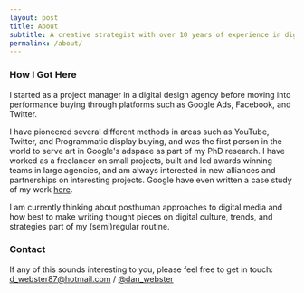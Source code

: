 ```yaml
---
layout: post
title: About
subtitle: A creative strategist with over 10 years of experience in digital media. I mainly work for agencies, but enjoy project based work and have recently undertaken a PhD looking at posthuman marketing processes.
permalink: /about/
---
```

### How I Got Here
I started as a project manager in a digital design agency before moving into performance buying through platforms such as Google Ads, Facebook, and Twitter.

I have pioneered several different methods in areas such as YouTube, Twitter, and Programmatic display buying, and was the first person in the world to serve art in Google's adspace as part of my PhD research. I have worked as a freelancer on small projects, built and led awards winning teams in large agencies, and am always interested in new alliances and partnerships on interesting projects. Google have even written a case study of my work [here](https://www.thinkwithgoogle.com/_qs/documents/1313/BT_DBM_GAP_Case_Study.pdf).

I am currently thinking about posthuman approaches to digital media and how best to make writing thought pieces on digital culture, trends, and strategies part of my (semi)regular routine.

### Contact
If any of this sounds interesting to you, please feel free to get in touch: [d_webster87@hotmail.com](mailto:d_webster87@hotmail.com) / [@dan_webster](https://twitter.com/dan_webster)
